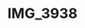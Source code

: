 ---
pid: '100'
layout: photos
title: IMG_3938
filename: IMG_3938.jpg
caption: bowl and photos
permalink: "/photos/100.html"
---